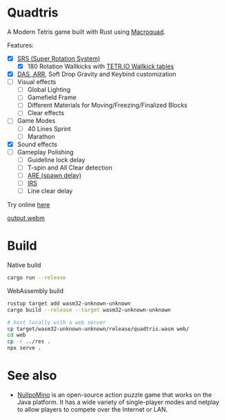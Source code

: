 # Quadtris

A Modern Tetris game built with Rust using [Macroquad](https://macroquad.rs/).

Features:

- [x] [SRS (Super Rotation System)](https://harddrop.com/wiki/SRS)
  - [x] 180 Rotation Wallkicks with [TETR.IO Wallkick tables](https://twitter.com/tetriogame/status/1271572187309375491)
- [x] [DAS, ARR](https://harddrop.com/wiki/ARR), Soft Drop Gravity and Keybind customization
- [ ] Visual effects
  - [ ] Global Lighting
  - [ ] Gamefield Frame
  - [ ] Different Materials for Moving/Freezing/Finalized Blocks
  - [ ] Clear effects
- [ ] Game Modes
  - [ ] 40 Lines Sprint
  - [ ] Marathon
- [x] Sound effects
- [ ] Gameplay Polishing
  - [ ] Guideline lock delay
  - [ ] T-spin and All Clear detection
  - [ ] [ARE (spawn delay)](https://harddrop.com/wiki/ARE)
  - [ ] [IRS](https://harddrop.com/wiki/IRS#IRS)
  - [ ] Line clear delay

Try online [here](https://quadtris.chocole.top)

[output.webm](https://user-images.githubusercontent.com/29040696/209563673-65858886-696c-4b2f-95ce-931978e69607.webm)

# Build

Native build

```bash
cargo run --release
```

WebAssembly build

```bash
rustup target add wasm32-unknown-unknown
cargo build --release --target wasm32-unknown-unknown

# host locally with a web server
cp target/wasm32-unknown-unknown/release/quadtris.wasm web/
cd web
cp -r ../res .
npx serve .
```

# See also

- [NullpoMino](https://github.com/nullpomino/nullpomino) is an open-source action puzzle game that works on the Java platform. It has a wide variety of single-player modes and netplay to allow players to compete over the Internet or LAN.
